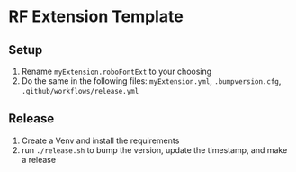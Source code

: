 # RF Extension Template


## Setup
1. Rename `myExtension.roboFontExt` to your choosing
2. Do the same in the following files: `myExtension.yml`, `.bumpversion.cfg`, `.github/workflows/release.yml`

## Release
1. Create a Venv and install the requirements
2. run `./release.sh` to bump the version, update the timestamp, and make a release
